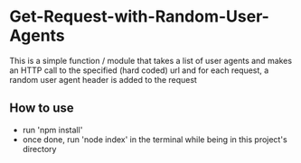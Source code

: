 # Get-Request-with-Random-User-Agents
This is a simple function / module that takes a list of user agents and makes an HTTP call to the specified (hard coded) url and for each request, a random user agent header is added to the request

## How to use
* run 'npm install'
* once done, run 'node index' in the terminal while being in this project's directory

